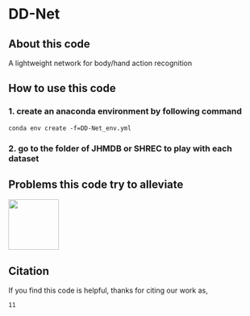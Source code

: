 # DD-Net

## About this code
A lightweight network for body/hand action recognition

## How to use this code
### 1. create an anaconda environment by following command
```
conda env create -f=DD-Net_env.yml
```
### 2. go to the folder of JHMDB or SHREC to play with each dataset

## Problems this code try to alleviate
<img src="https://github.com/fandulu/DD-Net/blob/master/demo.png" width="100">

## Citation
If you find this code is helpful, thanks for citing our work as,
```
11
```
